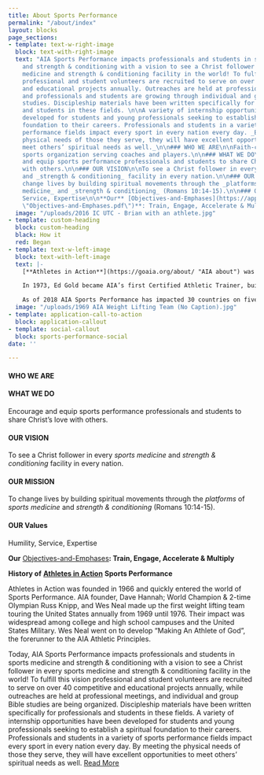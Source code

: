 ```yaml
---
title: About Sports Performance
permalink: "/about/index"
layout: blocks
page_sections:
- template: text-w-right-image
  block: text-with-right-image
  text: "AIA Sports Performance impacts professionals and students in sports medicine
    and strength & conditioning with a vision to see a Christ follower in every sports
    medicine and strength & conditioning facility in the world! To fulfill this vision
    professional and student volunteers are recruited to serve on over 40 competitive
    and educational projects annually. Outreaches are held at professional meetings,
    and professionals and students are growing through individual and group Bible
    studies. Discipleship materials have been written specifically for professionals
    and students in these fields. \n\nA variety of internship opportunities have been
    developed for students and young professionals seeking to establish a spiritual
    foundation to their careers. Professionals and students in a variety of sports
    performance fields impact every sport in every nation every day. _By meeting the
    physical needs of those they serve, they will have excellent opportunities to
    meet others’ spiritual needs as well._\n\n### WHO WE ARE\n\nFaith-centered global
    sports organization serving coaches and players.\n\n### WHAT WE DO\n\nEncourage
    and equip sports performance professionals and students to share Christ’s love
    with others.\n\n### OUR VISION\n\nTo see a Christ follower in every _sports medicine_
    and _strength & conditioning_ facility in every nation.\n\n### OUR MISSION\n\nTo
    change lives by building spiritual movements through the _platforms_ of _sports
    medicine_ and _strength & conditioning_ (Romans 10:14-15).\n\n### OUR Values\n\nHumility,
    Service, Expertise\n\n**Our** [Objectives-and-Emphases](https://app.forestry.io/sites/l23gvhvzqg-abq/body-media//uploads/Objectives-and-Emphases.pdf
    \"Objectives-and-Emphases.pdf\")**: Train, Engage, Accelerate & Multiply**"
  image: "/uploads/2016 IC UTC - Brian with an athlete.jpg"
- template: custom-heading
  block: custom-heading
  black: How it
  red: Began
- template: text-w-left-image
  block: text-with-left-image
  text: |-
    [**Athletes in Action**](https://goaia.org/about/ "AIA about") was founded in 1966 and quickly entered the world of Sports Performance. AIA founder, Dave Hannah; World Champion and 2-time Olympian Russ Knipp, and Wes Neal made up the first weight lifting team touring the United States annually from 1969 until 1976. Their impact was widespread among college and high school campuses and the United States Military. Wes Neal went on to develop “Making An Athlete of God”, the forerunner to the AIA Athletic Principles.

    In 1973, Ed Gold became AIA’s first Certified Athletic Trainer, building a staff of four medical professionals serving AIA’s five teams. Jim Porter served as the Director of Sports Medicine from 1983 to 1987, developing a network of Christians involved in the field of sports medicine. Porter called the group the Christian Sports Medicine Association (CSMA). In 1989 five certified athletic trainers met at the National Athletic Trainers’ Association’s (NATA) Annual Meeting & Clinical Symposium to discuss re-developing the CSMA to reach sports medicine professionals for Christ. The NATA has over 45,000 members worldwide who are recognized as leaders in providing health care to the active populations. A partnership of volunteers from Athletes in Action, the Fellowship of Christian Athletes (FCA) and other sports ministries was forged with the guiding principle that these individuals and ministries could do more together than separate. The CSMA has held an outreach event at the NATA annual meeting every year since 1990 to meet the needs of thousands of attendees. AIA and FCA have taken the lead in hosting these events with a variety of individual volunteers helping out. AIA, FCA, and Christian Sports Performance started partnering in 2005 in an effort to recreate the CSMA’s ministry within the National Strength & Conditioning Association. In 2012, AIA began partnering with members of the American Medical Society for Sports Medicine (AMSSM) to provide a chapel service for those attending their annual meeting.

    As of 2018 AIA Sports Performance has impacted 30 countries on five continents. The international vision developed through various certified athletic trainers and strength coaches doing impromptu educational clinics while traveling with AIA sports teams. AIA Power was formed in 1997 to use strength & conditioning as a platform to reach others for Christ. Within six years AIA Power impacted six countries on two continents. In 2003 sports medicine professionals were included on a clinical education team to Guatemala. In 2008 the Sports Performance Department was officially formed to use the platforms of sports medicine and strength & conditioning to change lives through the love of Jesus Christ. As of 2018, fifty-four interns have served either 9-week, 15-week or year round internships. The International Sports Performance Academy was started in 2014 to receive professionals from others countries in the US for two weeks of training. Since 1997, AIA has sent out forty-seven international sports performance mission teams, conducted hundreds of clinics, and recruited hundreds of volunteers to travel with competitive sports tours, camps and projects to change lives through sports medicine and strength & conditioning.
  image: "/uploads/1969 AIA Weight Lifting Team (No Caption).jpg"
- template: application-call-to-action
  block: application-callout
- template: social-callout
  block: sports-performance-social
date: ''

---
```

#### WHO WE ARE

#### WHAT WE DO

Encourage and equip sports performance professionals and students to share Christ’s love with others.

#### OUR VISION

To see a Christ follower in every _sports medicine_ and _strength & conditioning_ facility in every nation.

#### OUR MISSION

To change lives by building spiritual movements through the _platforms_ of _sports medicine_ and _strength & conditioning_ (Romans 10:14-15).

#### OUR Values

Humility, Service, Expertise

**Our** [Objectives-and-Emphases](/uploads/Objectives-and-Emphases.pdf "Objectives-and-Emphases.pdf")**: Train, Engage, Accelerate & Multiply**

**History of** [**Athletes in Action**](https://goaia.org/about/ "AIA about") **Sports Performance**

Athletes in Action was founded in 1966 and quickly entered the world of Sports Performance. AIA founder, Dave Hannah; World Champion & 2-time Olympian Russ Knipp, and Wes Neal made up the first weight lifting team touring the United States annually from 1969 until 1976. Their impact was widespread among college and high school campuses and the United States Military. Wes Neal went on to develop “Making An Athlete of God”, the forerunner to the AIA Athletic Principles.

Today, AIA Sports Performance impacts professionals and students in sports medicine and strength & conditioning with a vision to see a Christ follower in every sports medicine and strength & conditioning facility in the world! To fulfill this vision professional and student volunteers are recruited to serve on over 40 competitive and educational projects annually, while outreaches are held at professional meetings, and individual and group Bible studies are being organized. Discipleship materials have been written specifically for professionals and students in these fields. A variety of internship opportunities have been developed for students and young professionals seeking to establish a spiritual foundation to their careers. Professionals and students in a variety of sports performance fields impact every sport in every nation every day. By meeting the physical needs of those they serve, they will have excellent opportunities to meet others’ spiritual needs as well. [Read More](/uploads/AIA-Sports-Performance-History-Web-Version-revised-7-20-18-1.pdf "AIA-Sports-Performance-History-Web-Version-revised-7-20-18-1.pdf")